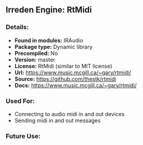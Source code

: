 ## Irreden Engine: RtMidi

### Details:
-   **Found in modules:** IRAudio
-   **Package type:** Dynamic library
-   **Precompiled:** No
-   **Version:** master
-   **License:** RtMidi (similar to MIT license)
-   **Url:** https://www.music.mcgill.ca/~gary/rtmidi/
-   **Source:** https://github.com/thestk/rtmidi
-   **Docs:** https://www.music.mcgill.ca/~gary/rtmidi/

### Used For:
-   Connecting to audio midi in and out devices
-   Sending midi in and out messages

### Future Use:

